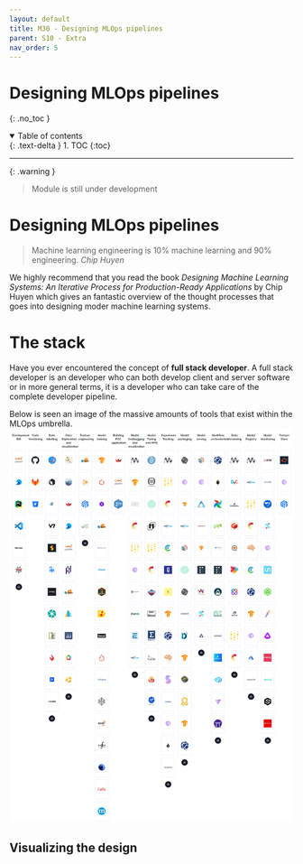 ```yaml
---
layout: default
title: M30 - Designing MLOps pipelines
parent: S10 - Extra
nav_order: 5
---
```


# Designing MLOps pipelines
{: .no_toc }

<details open markdown="block">
  <summary>
    Table of contents
  </summary>
  {: .text-delta }
1. TOC
{:toc}
</details>

---

{: .warning }
> Module is still under development

# Designing MLOps pipelines

> Machine learning engineering is 10% machine learning and 90% engineering.
> *Chip Huyen*

We highly recommend that you read the book 
*Designing Machine Learning Systems: An Iterative Process for Production-Ready Applications* by Chip Huyen which gives
an fantastic overview of the thought processes that goes into designing moder machine learning systems.


# The stack

Have you ever encountered the concept of **full stack developer**. A full stack developer is an developer who can 
both develop client and server software or in more general terms, it is a developer who can take care of the complete
developer pipeline.

Below is seen an image of the massive amounts of tools that exist within the MLOps umbrella. 
<img src="../figures/tool_landscape.png" width="800" title="Credit to: https://mlops.neptune.ai/"> 

## Visualizing the design